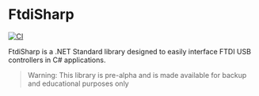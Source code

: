 # FtdiSharp

[![CI](https://github.com/swharden/FtdiSharp/actions/workflows/ci.yaml/badge.svg)](https://github.com/swharden/FtdiSharp/actions/workflows/ci.yaml)

FtdiSharp is a .NET Standard library designed to easily interface FTDI USB controllers in C# applications.

> Warning: This library is pre-alpha and is made available for backup and educational purposes only